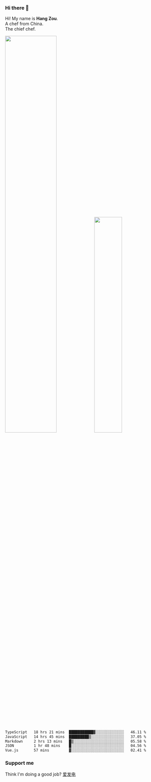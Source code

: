### Hi there 👋

Hi! My name is **Hang Zou**.  
A chef from China.  
The chief chef.

<img align="" width="57.5%" src="https://github-readme-stats.vercel.app/api?username=zouhangwithsweet&hide_title=true&hide_border=true&show_icons=true&include_all_commits=true&line_height=21" /><img align="" width="42.4%" src="https://github-readme-stats.vercel.app/api/top-langs/?username=zouhangwithsweet&hide_title=true&hide_border=true&layout=compact" />

<!--START_SECTION:waka-->

```txt
TypeScript   18 hrs 21 mins  ███████████▓░░░░░░░░░░░░░   46.11 %
JavaScript   14 hrs 45 mins  █████████▒░░░░░░░░░░░░░░░   37.05 %
Markdown     2 hrs 13 mins   █▒░░░░░░░░░░░░░░░░░░░░░░░   05.58 %
JSON         1 hr 48 mins    █░░░░░░░░░░░░░░░░░░░░░░░░   04.56 %
Vue.js       57 mins         ▓░░░░░░░░░░░░░░░░░░░░░░░░   02.41 %
```

<!--END_SECTION:waka-->

### Support me

Think I'm doing a good job? [爱发电](https://afdian.net/@zouhangsweet)
